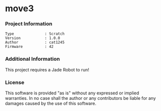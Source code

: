 move3
================



### Project Information
```
Type              : Scratch
Version           : 1.0.0
Author            : cat1245
Firmware          : 42
```

### Additional Information
This project requires a Jade Robot to run!

### License
This software is provided "as is" without any expressed or implied warranties.  In no case shall the author or any contributors be liable for any damages caused by the use of this software.

